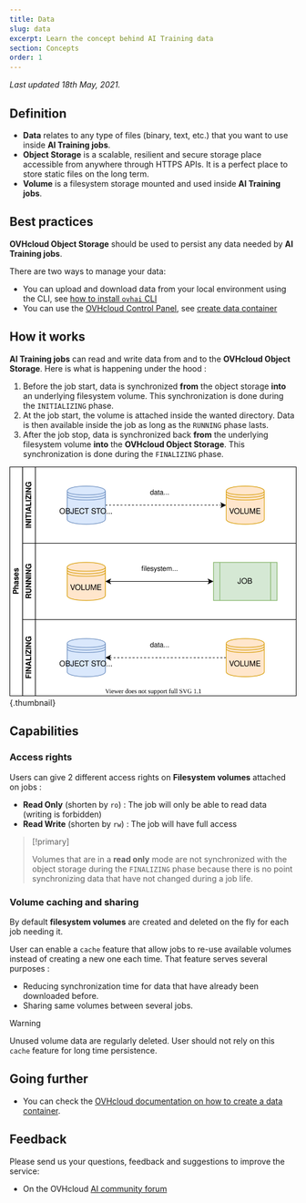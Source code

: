 ```yaml
---
title: Data
slug: data
excerpt: Learn the concept behind AI Training data
section: Concepts
order: 1
---
```

*Last updated 18th May, 2021.*

## Definition

-   **Data** relates to any type of files (binary, text, etc.) that you want to use inside **AI Training jobs**.
-   **Object Storage** is a scalable, resilient and secure storage place accessible from anywhere through HTTPS APIs. It is a perfect place to store static files on the long term.
-   **Volume** is a filesystem storage mounted and used inside **AI Training jobs**.

## Best practices

**OVHcloud Object Storage** should be used to persist any data needed by **AI Training jobs**.

There are two ways to manage your data:

-   You can upload and download data from your local environment using the CLI, see [how to install `ovhai` CLI](../install-client)
-   You can use the [OVHcloud Control Panel](https://www.ovh.com/auth/?action=gotomanager&from=https://www.ovh.ie/&ovhSubsidiary=ie), see [create data container](https://docs.ovh.com/gb/en/storage/pcs/create-container/)

## How it works

**AI Training jobs** can read and write data from and to the **OVHcloud Object Storage**. Here is what is happening under the hood :

1.  Before the job start, data is synchronized **from** the object storage **into** an underlying filesystem volume. This synchronization is done during the `INITIALIZING` phase.
2.  At the job start, the volume is attached inside the wanted directory. Data is then available inside the job as long as the `RUNNING` phase lasts.
3.  After the job stop, data is synchronized back **from** the underlying filesystem volume **into** the **OVHcloud Object Storage**. This synchronization is done during the `FINALIZING` phase.

![image](images/data_phases.svg){.thumbnail}

## Capabilities

### Access rights

Users can give 2 different access rights on **Filesystem volumes** attached on jobs :

-   **Read Only** (shorten by `ro`) : The job will only be able to read data (writing is forbidden)
-   **Read Write** (shorten by `rw`) : The job will have full access

> [!primary]
>
> Volumes that are in a **read only** mode are not synchronized with the object storage during the `FINALIZING` phase because there is no point synchronizing data that have not changed during a job life.

### Volume caching and sharing

By default **filesystem volumes** are created and deleted on the fly for each job needing it.

User can enable a `cache` feature that allow jobs to re-use available volumes instead of creating a new one each time. That feature serves several purposes :

-   Reducing synchronization time for data that have already been downloaded before.
-   Sharing same volumes between several jobs.

> [!warning]
>
> Unused volume data are regularly deleted. User should not rely on this `cache` feature for long time persistence.

## Going further

-   You can check the [OVHcloud documentation on how to create a data container](https://docs.ovh.com/gb/en/storage/pcs/create-container/).

## Feedback

Please send us your questions, feedback and suggestions to improve the service:

-   On the OVHcloud [AI community forum](https://community.ovh.com/en/c/Data-AI)
